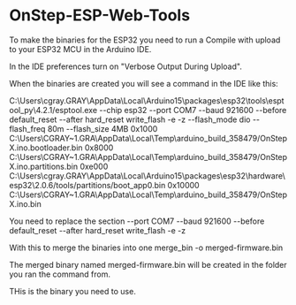# OnStep-ESP-Web-Tools


To make the binaries for the ESP32 you need to run a Compile with upload to your ESP32 MCU in the Arduino IDE.

In the IDE preferences turn on "Verbose Output During Upload".

When the binaries are created you will see a command in the IDE like this:

C:\Users\cgray.GRAY\AppData\Local\Arduino15\packages\esp32\tools\esptool_py\4.2.1/esptool.exe --chip esp32 --port COM7 --baud 921600 --before default_reset --after hard_reset write_flash -e -z --flash_mode dio --flash_freq 80m --flash_size 4MB 0x1000 C:\Users\CGRAY~1.GRA\AppData\Local\Temp\arduino_build_358479/OnStepX.ino.bootloader.bin 0x8000 C:\Users\CGRAY~1.GRA\AppData\Local\Temp\arduino_build_358479/OnStepX.ino.partitions.bin 0xe000 C:\Users\cgray.GRAY\AppData\Local\Arduino15\packages\esp32\hardware\esp32\2.0.6/tools/partitions/boot_app0.bin 0x10000 C:\Users\CGRAY~1.GRA\AppData\Local\Temp\arduino_build_358479/OnStepX.ino.bin

You need to replace the section 
--port COM7 --baud 921600 --before default_reset --after hard_reset write_flash -e -z

With this to merge the binaries into one
merge_bin -o merged-firmware.bin 

The merged binary named merged-firmware.bin will be created in the folder you ran the command from.

THis is the binary you need to use.